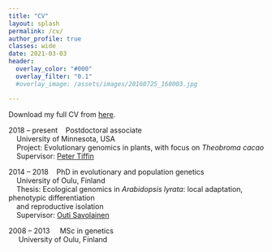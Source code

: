 ```yaml
---
title: "CV"
layout: splash
permalink: /cv/
author_profile: true
classes: wide
date: 2021-03-03
header:
  overlay_color: "#000"
  overlay_filter: "0.1"
  #overlay_image: /assets/images/20160725_160003.jpg

---
```


Download my full CV from <a id="raw-url" href="https://raw.githubusercontent.com/thamala/thamala.github.io/master/assets/docs/Hamala_CV_public.pdf">here</a>.  
  
2018 – present&nbsp;&nbsp;&nbsp;&nbsp;Postdoctoral associate  
&nbsp;&nbsp;&nbsp;&nbsp;University of Minnesota, USA  
&nbsp;&nbsp;&nbsp;&nbsp;Project: Evolutionary genomics in plants, with focus on *Theobroma cacao*  
&nbsp;&nbsp;&nbsp;&nbsp;Supervisor: [Peter Tiffin](https://cbs.umn.edu/tiffin-lab/home)  
	
2014 – 2018&nbsp;&nbsp;&nbsp;&nbsp;PhD in evolutionary and population genetics  
&nbsp;&nbsp;&nbsp;&nbsp;University of Oulu, Finland  
&nbsp;&nbsp;&nbsp;&nbsp;Thesis: Ecological genomics in *Arabidopsis lyrata*: local adaptation, phenotypic differentiation  
&nbsp;&nbsp;&nbsp;&nbsp;and reproductive isolation  
&nbsp;&nbsp;&nbsp;&nbsp;Supervisor: [Outi Savolainen](https://www.oulu.fi/university/researcher/outi-savolainen)  

2008 – 2013&nbsp;&nbsp;&nbsp;&nbsp;&nbsp;MSc in genetics  
&nbsp;&nbsp;&nbsp;&nbsp;&nbsp;University of Oulu, Finland
